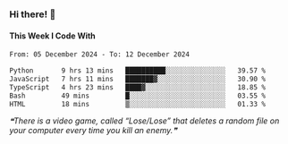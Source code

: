 ### Hi there! 👋

#### This Week I Code With
<!--START_SECTION:waka-->

```txt
From: 05 December 2024 - To: 12 December 2024

Python       9 hrs 13 mins   ██████████░░░░░░░░░░░░░░░   39.57 %
JavaScript   7 hrs 11 mins   ███████▓░░░░░░░░░░░░░░░░░   30.90 %
TypeScript   4 hrs 23 mins   ████▓░░░░░░░░░░░░░░░░░░░░   18.85 %
Bash         49 mins         █░░░░░░░░░░░░░░░░░░░░░░░░   03.55 %
HTML         18 mins         ▒░░░░░░░░░░░░░░░░░░░░░░░░   01.33 %
```

<!--END_SECTION:waka-->

<!--STARTS_HERE_QUOTE_README-->
<i>❝There is a video game, called “Lose/Lose” that deletes a random file on your computer every time you kill an enemy.❞</i>
<!--ENDS_HERE_QUOTE_README-->
